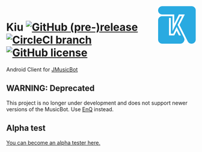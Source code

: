 
<img src="logo/kiu_noname.png" alt="Kiu Logo" height="100px" align="right"/>

# Kiu [![GitHub (pre-)release](https://img.shields.io/github/release/BjoernPetersen/Kiu/all.svg)](https://github.com/BjoernPetersen/Kiu/releases) [![CircleCI branch](https://img.shields.io/circleci/project/github/BjoernPetersen/Kiu/master.svg)](https://circleci.com/gh/BjoernPetersen/Kiu/tree/master) [![GitHub license](https://img.shields.io/github/license/BjoernPetersen/Kiu.svg)](https://github.com/BjoernPetersen/Kiu/blob/master/LICENSE)

Android Client for [JMusicBot](https://github.com/BjoernPetersen/MusicBot)

## WARNING: Deprecated

This project is no longer under development and does not support newer versions of the MusicBot.
Use [EnQ](https://github.com/IIIuminator/EnQ) instead.

## Alpha test

[You can become an alpha tester here.](http://kiu.bjoernpetersen.net)

